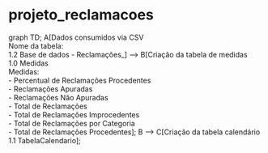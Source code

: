 # projeto_reclamacoes


graph TD;
    A[Dados consumidos via CSV<br>Nome da tabela: <br>1.2 Base de dados - Reclamações_] --> B[Criação da tabela de medidas<br>1.0 Medidas<br>Medidas:<br>- Percentual de Reclamações Procedentes<br>- Reclamações Apuradas<br>- Reclamações Não Apuradas<br>- Total de Reclamações<br>- Total de Reclamações Improcedentes<br>- Total de Reclamações por Categoria<br>- Total de Reclamações Procedentes];
    B --> C[Criação da tabela calendário<br>1.1 TabelaCalendario];
